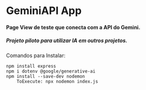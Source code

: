 # GeminiAPI App
#### Page View de teste que conecta com a API do Gemini.
##### Projeto piloto para utilizar IA em outros projetos.

Comandos para Instalar:
```
npm install express
npm i dotenv @google/generative-ai
npm install --save-dev nodemon 
    ToExecute: npx nodemon index.js
```
